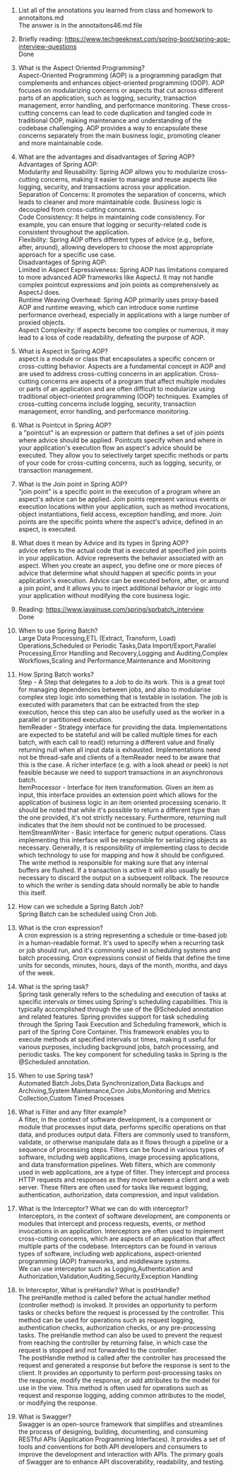 1. List all of the annotations you learned from class and homework to annotaitons.md<br>
The answer is in the annotaitons46.md file<br>


2. Briefly reading: https://www.techgeeknext.com/spring-boot/spring-aop-interview-questions <br>
Done<br>


3. What is the Aspect Oriented Programming?<br>
Aspect-Oriented Programming (AOP) is a programming paradigm that complements and enhances object-oriented programming (OOP). AOP focuses on modularizing concerns or aspects that cut across different parts of an application, such as logging, security, transaction management, error handling, and performance monitoring. These cross-cutting concerns can lead to code duplication and tangled code in traditional OOP, making maintenance and understanding of the codebase challenging. AOP provides a way to encapsulate these concerns separately from the main business logic, promoting cleaner and more maintainable code.<br>


4. What are the advantages and disadvantages of Spring AOP?<br>
Advantages of Spring AOP:<br>
Modularity and Reusability: Spring AOP allows you to modularize cross-cutting concerns, making it easier to manage and reuse aspects like logging, security, and transactions across your application.<br>
Separation of Concerns: It promotes the separation of concerns, which leads to cleaner and more maintainable code. Business logic is decoupled from cross-cutting concerns.<br>
Code Consistency: It helps in maintaining code consistency. For example, you can ensure that logging or security-related code is consistent throughout the application.<br>
Flexibility: Spring AOP offers different types of advice (e.g., before, after, around), allowing developers to choose the most appropriate approach for a specific use case.<br>
Disadvantages of Spring AOP:<br>
Limited in Aspect Expressiveness: Spring AOP has limitations compared to more advanced AOP frameworks like AspectJ. It may not handle complex pointcut expressions and join points as comprehensively as AspectJ does.<br>
Runtime Weaving Overhead: Spring AOP primarily uses proxy-based AOP and runtime weaving, which can introduce some runtime performance overhead, especially in applications with a large number of proxied objects.<br>
Aspect Complexity: If aspects become too complex or numerous, it may lead to a loss of code readability, defeating the purpose of AOP.<br>


5. What is Aspect in Spring AOP?<br>
aspect is a module or class that encapsulates a specific concern or cross-cutting behavior. Aspects are a fundamental concept in AOP and are used to address cross-cutting concerns in an application. Cross-cutting concerns are aspects of a program that affect multiple modules or parts of an application and are often difficult to modularize using traditional object-oriented programming (OOP) techniques. Examples of cross-cutting concerns include logging, security, transaction management, error handling, and performance monitoring.<br>


6. What is Pointcut in Spring AOP?<br>
a "pointcut" is an expression or pattern that defines a set of join points where advice should be applied. Pointcuts specify when and where in your application's execution flow an aspect's advice should be executed. They allow you to selectively target specific methods or parts of your code for cross-cutting concerns, such as logging, security, or transaction management.<br>


7. What is the Join point in Spring AOP?<br>
"join point" is a specific point in the execution of a program where an aspect's advice can be applied. Join points represent various events or execution locations within your application, such as method invocations, object instantiations, field access, exception handling, and more. Join points are the specific points where the aspect's advice, defined in an aspect, is executed.<br>


8. What does it mean by Advice and its types in Spring AOP?<br>
advice refers to the actual code that is executed at specified join points in your application. Advice represents the behavior associated with an aspect. When you create an aspect, you define one or more pieces of advice that determine what should happen at specific points in your application's execution. Advice can be executed before, after, or around a join point, and it allows you to inject additional behavior or logic into your application without modifying the core business logic.<br>


9. Reading: https://www.javainuse.com/spring/sprbatch_interview<br>
Done<br>


10. When to use Spring Batch?<br>
Large Data Processing,ETL (Extract, Transform, Load) Operations,Scheduled or Periodic Tasks,Data Import/Export,Parallel Processing,Error Handling and Recovery,Logging and Auditing,Complex Workflows,Scaling and Performance,Maintenance and Monitoring<br>


11. How Spring Batch works?<br>
Step - A Step that delegates to a Job to do its work. This is a great tool for managing dependencies between jobs, and also to modularise complex step logic into something that is testable in isolation. The job is executed with parameters that can be extracted from the step execution, hence this step can also be usefully used as the worker in a parallel or partitioned execution.<br>
ItemReader - Strategy interface for providing the data. Implementations are expected to be stateful and will be called multiple times for each batch, with each call to read() returning a different value and finally returning null when all input data is exhausted. Implementations need not be thread-safe and clients of a ItemReader need to be aware that this is the case. A richer interface (e.g. with a look ahead or peek) is not feasible because we need to support transactions in an asynchronous batch.<br>
ItemProcessor - Interface for item transformation. Given an item as input, this interface provides an extension point which allows for the application of business logic in an item oriented processing scenario. It should be noted that while it's possible to return a different type than the one provided, it's not strictly necessary. Furthermore, returning null indicates that the item should not be continued to be processed.<br>
ItemStreamWriter - Basic interface for generic output operations. Class implementing this interface will be responsible for serializing objects as necessary. Generally, it is responsibility of implementing class to decide which technology to use for mapping and how it should be configured. The write method is responsible for making sure that any internal buffers are flushed. If a transaction is active it will also usually be necessary to discard the output on a subsequent rollback. The resource to which the writer is sending data should normally be able to handle this itself.<br>


12. How can we schedule a Spring Batch Job?<br>
Spring Batch can be scheduled using Cron Job.<br>

13. What is the cron expression?<br>
A cron expression is a string representing a schedule or time-based job in a human-readable format. It's used to specify when a recurring task or job should run, and it's commonly used in scheduling systems and batch processing. Cron expressions consist of fields that define the time units for seconds, minutes, hours, days of the month, months, and days of the week.<br>


14. What is the spring task?<br>
Spring task generally refers to the scheduling and execution of tasks at specific intervals or times using Spring's scheduling capabilities. This is typically accomplished through the use of the @Scheduled annotation and related features. Spring provides support for task scheduling through the Spring Task Execution and Scheduling framework, which is part of the Spring Core Container. This framework enables you to execute methods at specified intervals or times, making it useful for various purposes, including background jobs, batch processing, and periodic tasks. The key component for scheduling tasks in Spring is the @Scheduled annotation.<br>


15. When to use Spring task?<br>
Automated Batch Jobs,Data Synchronization,Data Backups and Archiving,System Maintenance,Cron Jobs,Monitoring and Metrics Collection,Custom Timed Processes<br>


16. What is Filter and any filter example?<br>
A filter, in the context of software development, is a component or module that processes input data, performs specific operations on that data, and produces output data. Filters are commonly used to transform, validate, or otherwise manipulate data as it flows through a pipeline or a sequence of processing steps. Filters can be found in various types of software, including web applications, image processing applications, and data transformation pipelines. Web filters, which are commonly used in web applications, are a type of filter. They intercept and process HTTP requests and responses as they move between a client and a web server. These filters are often used for tasks like request logging, authentication, authorization, data compression, and input validation.<br>


17. What is the Interceptor? What we can do with interceptor?<br>
Interceptors, in the context of software development, are components or modules that intercept and process requests, events, or method invocations in an application. Interceptors are often used to implement cross-cutting concerns, which are aspects of an application that affect multiple parts of the codebase. Interceptors can be found in various types of software, including web applications, aspect-oriented programming (AOP) frameworks, and middleware systems.<br>
We can use interceptor such as Logging,Authentication and Authorization,Validation,Auditing,Security,Exception Handling<br>

18. In Interceptor, What is preHandle? What is postHandle?<br>
The preHandle method is called before the actual handler method (controller method) is invoked. It provides an opportunity to perform tasks or checks before the request is processed by the controller. This method can be used for operations such as request logging, authentication checks, authorization checks, or any pre-processing tasks. The preHandle method can also be used to prevent the request from reaching the controller by returning false, in which case the request is stopped and not forwarded to the controller.<br>
The postHandle method is called after the controller has processed the request and generated a response but before the response is sent to the client. It provides an opportunity to perform post-processing tasks on the response, modify the response, or add attributes to the model for use in the view. This method is often used for operations such as request and response logging, adding common attributes to the model, or modifying the response.<br>


19. What is Swagger?<br>
Swagger is an open-source framework that simplifies and streamlines the process of designing, building, documenting, and consuming RESTful APIs (Application Programming Interfaces). It provides a set of tools and conventions for both API developers and consumers to improve the development and interaction with APIs. The primary goals of Swagger are to enhance API discoverability, readability, and testing.<br>

